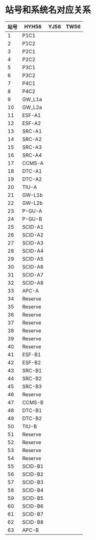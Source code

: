 # 站号和系统名对应关系

| 站号 | HYH56 | YJ56 | TW56 |
| --- | --- | --- | --- |
| 1  | P1C1 |  |  |
| 2 | P1C2 |  |  |
| 3 | P2C1 |  |  |
| 4 | P2C2 |  |  |
| 5 | P3C1 |  |  |
| 6 | P3C2 |  |  |
| 7 | P4C1 |  |  |
| 8 | P4C2 |  |  |
| 9 | GW_L1a |  |  |
| 10 | GW_L2a |  |  |
| 11 | ESF-A1 |  |  |
| 12 | ESF-A2 |  |  |
| 13 | SRC-A1 |  |  |
| 14 | SRC-A2 |  |  |
| 15 | SRC-A3 |  |  |
| 16 | SRC-A4 |  |  |
| 17 | CCMS-A |  |  |
| 18  | DTC-A1 |  |  |
| 19 | DTC-A2 |  |  |
| 20 | TIU-A |  |  |
| 21 | GW-L1b |  |  |
| 22 | GW-L2b |  |  |
| 23 | P-GU-A |  |  |
| 24 | P-GU-B |  |  |
| 25 | SCID-A1 |  |  |
| 26 | SCID-A2 |  |  |
| 27 | SCID-A3 |  |  |
| 28  | SCID-A4 |  |  |
| 29 | SCID-A5 |  |  |
| 30 | SCID-A6 |  |  |
| 31 | SCID-A7 |  |  |
| 32 | SCID-A8 |  |  |
| 33 | APC-A |  |  |
| 34 | Reserve |  |  |
| 35 | Reserve |  |  |
| 36 | Reserve |  |  |
| 37 | Reserve |  |  |
| 38 | Reserve |  |  |
| 39 | Reserve |  |  |
| 40 | Reserve |  |  |
| 41 | ESF-B1 |  |  |
| 42 | ESF-B2 |  |  |
| 43 | SRC-B1 |  |  |
| 44 | SRC-B2 |  |  |
| 45 | SRC-B3 |  |  |
| 46 | Reserve |  |  |
| 47 | CCMS-B |  |  |
| 48 | DTC-B1 |  |  |
| 49 | DTC-B2 |  |  |
| 50 | TIU-B |  |  |
| 51 | Reserve |  |  |
| 52 | Reserve |  |  |
| 53 | Reserve |  |  |
| 54 | Reserve |  |  |
| 55 | SCID-B1 |  |  |
| 56 | SCID-B2 |  |  |
| 57 | SCID-B3 |  |  |
| 58 | SCID-B4 |  |  |
| 59 | SCID-B5 |  |  |
| 60 | SCID-B6 |  |  |
| 61 | SCID-B7 |  |  |
| 62 | SCID-B8 |  |  |
| 63 | APC-B |  |  |


